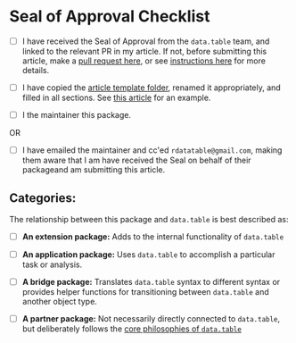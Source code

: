 # Seal of Approval Checklist

- [ ] I have received the Seal of Approval from the `data.table` team, and linked to the relevant PR in my article.  If not, before submitting this article, make a [pull request here](), or see [instructions here]() for more details.

- [ ] I have copied the [article template folder](), renamed it appropriately, and filled in all sections.  See [this article](link) for an example.

- [ ] I the maintainer this package.

OR 

- [ ] I have emailed the maintainer and cc'ed `rdatatable@gmail.com`, making them aware that I am have received the Seal on behalf of their packageand am submitting this article.


## Categories:

The relationship between this package and `data.table` is best described as:

- [ ] **An extension package:** Adds to the internal functionality of `data.table`

- [ ] **An application package:** Uses `data.table` to accomplish a particular task or analysis.

- [ ] **A bridge package:** Translates `data.table` syntax to different syntax or provides helper functions for transitioning between `data.table` and another object type.

- [ ] **A partner package:** Not necessarily directly connected to `data.table`, but deliberately follows the [core philosophies of `data.table`]()


